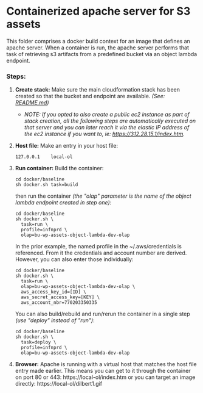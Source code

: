# Containerized apache server for S3 assets

This folder comprises a docker build context for an image that defines an apache server.
When a container is run, the apache server performs that task of retrieving s3 artifacts from a predefined bucket via an object lambda endpoint.

### Steps:

1. **Create stack:**
   Make sure the main cloudformation stack has been created so that the bucket and endpoint are available. *(See: [README.md](../../Readme.md))*

   - *NOTE: If you opted to also create a public ec2 instance as part of stack creation, all the following steps are automatically executed on that server and you can later reach it via the elastic IP address of the ec2 instance if you want to, ie: https://312.28.15.1/index.htm.*

2. **Host file:**
   Make an entry in your host file: 

   ```
   127.0.0.1	local-ol
   ```

3. **Run container:**
   Build the container:

   ```
   cd docker/baseline
   sh docker.sh task=build
   ```

   then run the container *(the "olap" parameter is the name of the object lambda endpoint created in step one):*

   ```
   cd docker/baseline
   sh docker.sh \
     task=run \
     profile=infnprd \
     olap=bu-wp-assets-object-lambda-dev-olap
   ```

   In the prior example, the named profile in the ~/.aws/credentials is referenced. From it the credentials and account number are derived.
   However, you can also enter those individually:

   ```
   cd docker/baseline
   sh docker.sh \
     task=run \
     olap=bu-wp-assets-object-lambda-dev-olap \
     aws_access_key_id=[ID] \
     aws_secret_access_key=[KEY] \
     aws_account_nbr=770203350335
   ```

   You can also build/rebuild and run/rerun the container in a single step *(use "deploy" instead of "run")*:

   ```
   cd docker/baseline
   sh docker.sh \
     task=deploy \
     profile=infnprd \
     olap=bu-wp-assets-object-lambda-dev-olap
   ```

4. **Browser:**
   Apache is running with a virtual host that matches the host file entry made earlier.
   This means you can get to it through the container on port 80 or 443: 
   https://local-ol/index.htm
   or you can target an image directly:
   https://local-ol/dilbert1.gif